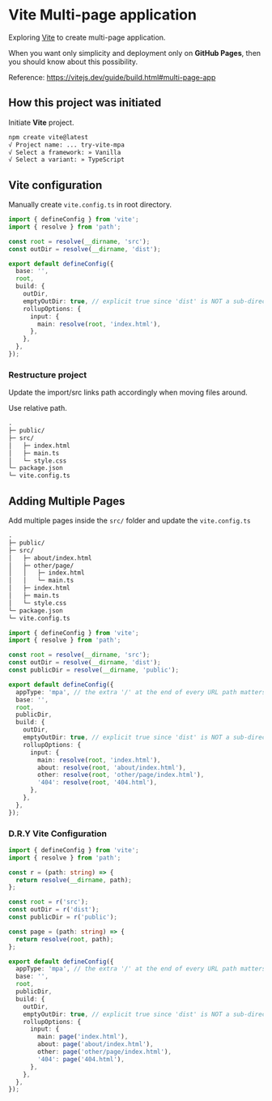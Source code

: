 # Vite Multi-page application

Exploring [Vite](https://vitejs.dev/) to create multi-page application.

When you want only simplicity and deployment only on **GitHub Pages**, then you should
know about this possibility.

Reference: https://vitejs.dev/guide/build.html#multi-page-app

## How this project was initiated

Initiate **Vite** project.

```bash
npm create vite@latest
√ Project name: ... try-vite-mpa
√ Select a framework: » Vanilla
√ Select a variant: » TypeScript
```

## Vite configuration

Manually create `vite.config.ts` in root directory.

```ts
import { defineConfig } from 'vite';
import { resolve } from 'path';

const root = resolve(__dirname, 'src');
const outDir = resolve(__dirname, 'dist');

export default defineConfig({
  base: '',
  root,
  build: {
    outDir,
    emptyOutDir: true, // explicit true since 'dist' is NOT a sub-directory of 'src'
    rollupOptions: {
      input: {
        main: resolve(root, 'index.html'),
      },
    },
  },
});
```

### Restructure project

Update the import/src links path accordingly when moving files around.

Use relative path.

```txt
.
├─ public/
├─ src/
│   ├─ index.html
│   ├─ main.ts
│   └─ style.css
└─ package.json
└─ vite.config.ts
```

## Adding Multiple Pages

Add multiple pages inside the `src/` folder and update the `vite.config.ts`

```txt
.
├─ public/
├─ src/
│   ├─ about/index.html
│   ├─ other/page/
│   │   ├─ index.html
│   │   └─ main.ts
│   ├─ index.html
│   ├─ main.ts
│   └─ style.css
└─ package.json
└─ vite.config.ts
```

```ts
import { defineConfig } from 'vite';
import { resolve } from 'path';

const root = resolve(__dirname, 'src');
const outDir = resolve(__dirname, 'dist');
const publicDir = resolve(__dirname, 'public');

export default defineConfig({
  appType: 'mpa', // the extra '/' at the end of every URL path matters
  base: '',
  root,
  publicDir,
  build: {
    outDir,
    emptyOutDir: true, // explicit true since 'dist' is NOT a sub-directory of 'src'
    rollupOptions: {
      input: {
        main: resolve(root, 'index.html'),
        about: resolve(root, 'about/index.html'),
        other: resolve(root, 'other/page/index.html'),
        '404': resolve(root, '404.html'),
      },
    },
  },
});
```

### D.R.Y Vite Configuration

```ts
import { defineConfig } from 'vite';
import { resolve } from 'path';

const r = (path: string) => {
  return resolve(__dirname, path);
};

const root = r('src');
const outDir = r('dist');
const publicDir = r('public');

const page = (path: string) => {
  return resolve(root, path);
};

export default defineConfig({
  appType: 'mpa', // the extra '/' at the end of every URL path matters
  base: '',
  root,
  publicDir,
  build: {
    outDir,
    emptyOutDir: true, // explicit true since 'dist' is NOT a sub-directory of 'src'
    rollupOptions: {
      input: {
        main: page('index.html'),
        about: page('about/index.html'),
        other: page('other/page/index.html'),
        '404': page('404.html'),
      },
    },
  },
});
```
